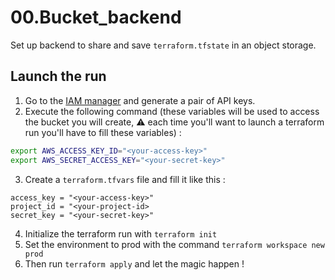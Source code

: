 # 00.Bucket_backend
Set up backend to share and save `terraform.tfstate` in an object storage.
## Launch the run
1. Go to the [IAM manager](https://console.scaleway.com/iam/api-keys) and generate a pair of API keys.
2. Execute the following command (these variables will be used to access the bucket you will create, ⚠ each time you'll want to launch a terraform run you'll have to fill these variables) :
```bash
export AWS_ACCESS_KEY_ID="<your-access-key>"
export AWS_SECRET_ACCESS_KEY="<your-secret-key>"
```
3. Create a `terraform.tfvars` file and fill it like this :
```
access_key = "<your-access-key>"
project_id = "<your-project-id>
secret_key = "<your-secret-key>"
```
4. Initialize the terraform run with `terraform init`
5. Set the environment to prod with the command `terraform workspace new prod`
6. Then run `terraform apply` and let the magic happen !